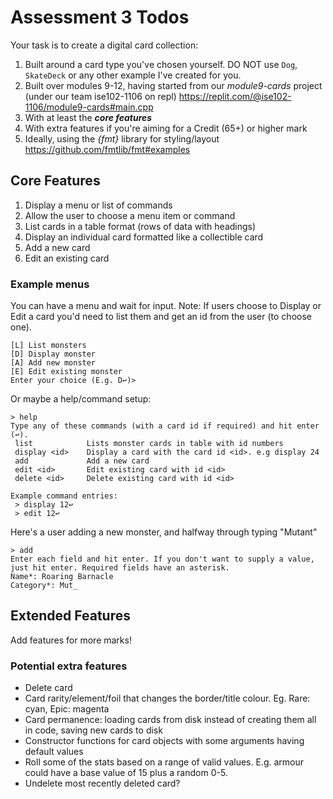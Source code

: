 # Assessment 3 Todos

Your task is to create a digital card collection:
1. Built around a card type you've chosen yourself. DO NOT use `Dog`, `SkateDeck` or any other example I've created for you.
2. Built over modules 9-12, having started from our *module9-cards* project (under our team ise102-1106 on repl)
<https://replit.com/@ise102-1106/module9-cards#main.cpp>
3. With at least the ***core features***
4. With extra features if you're aiming for a Credit (65+) or higher mark
5. Ideally, using the *{fmt}* library for styling/layout
<https://github.com/fmtlib/fmt#examples>

## Core Features

1. Display a menu or list of commands
2. Allow the user to choose a menu item or command
3. List cards in a table format (rows of data with headings)
4. Display an individual card formatted like a collectible card
5. Add a new card
6. Edit an existing card

### Example menus  

You can have a menu and wait for input. Note: If users choose to Display or Edit a card you'd need to list them and get an id from the user (to choose one).
```
[L] List monsters    
[D] Display monster  
[A] Add new monster  
[E] Edit existing monster 
Enter your choice (E.g. D↩)> 
```

Or maybe a help/command setup:
```
> help 
Type any of these commands (with a card id if required) and hit enter (↩). 
 list            Lists monster cards in table with id numbers 
 display <id>    Display a card with the card id <id>. e.g display 24
 add             Add a new card
 edit <id>       Edit existing card with id <id>
 delete <id>     Delete existing card with id <id>

Example command entries:
 > display 12↩
 > edit 12↩
```
Here's a user adding a new monster, and halfway through typing "Mutant"
```
> add
Enter each field and hit enter. If you don't want to supply a value, 
just hit enter. Required fields have an asterisk.
Name*: Roaring Barnacle
Category*: Mut_
```

## Extended Features
Add features for more marks!

### Potential extra features
- Delete card
- Card rarity/element/foil that changes the border/title colour. Eg. Rare: cyan, Epic: magenta
- Card permanence: loading cards from disk instead of creating them all in code, saving new cards to disk
- Constructor functions for card objects with some arguments having default values
- Roll some of the stats based on a range of valid values. E.g. armour could have a base value of 15 plus a random 0-5.
- Undelete most recently deleted card?
 